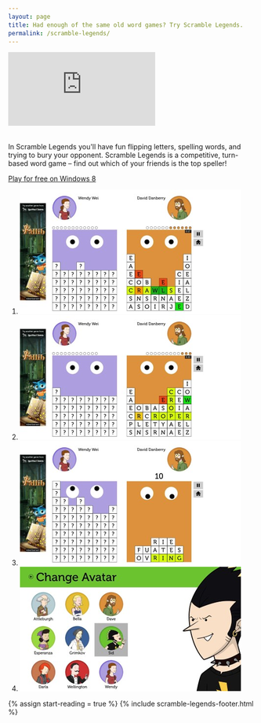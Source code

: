 ```yaml
---
layout: page
title: Had enough of the same old word games? Try Scramble Legends.
permalink: /scramble-legends/
---
```


<div class="windows-surface">
    <div class="video">
        <iframe src="http://www.youtube.com/embed/AG7kktfCPhw" frameborder="0" allowfullscreen></iframe>
    </div>
</div>
<br />

In Scramble Legends you'll have fun flipping letters, spelling words, and trying to bury your opponent. 
Scramble Legends is a competitive, turn-based word game – find out which of your friends is the top speller!

<a class="button center" href="http://apps.microsoft.com/windows/en-us/app/scramble-legends/c9542835-257b-4cea-8c68-175385fe1a1c">Play for free on Windows 8</a>

<ol class="screenshots">
    <li><a href="screenshot1.jpg"><img src="screenshot1.thumb.jpg" /></a></li>
    <li><a href="screenshot2.jpg"><img src="screenshot2.thumb.jpg" /></a></li>
    <li><a href="screenshot3.jpg"><img src="screenshot3.thumb.jpg" /></a></li>
    <li><a href="screenshot4.jpg"><img src="screenshot4.thumb.jpg" /></a></li>
</ol>

{% assign start-reading = true %}
{% include scramble-legends-footer.html %}
